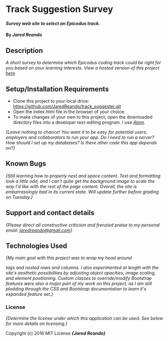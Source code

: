 # Track Suggestion Survey

#### _Survey web site to select an Epicodus track._

#### By _**Jared Reando**_

## Description

_A short survey to determine which Epicodus coding track could be right for you based on your learning interests. View a hosted version of this project [here](https://www.jaredreando.github.io/track_suggester)_

## Setup/Installation Requirements

* Clone this project to your local drive: https://github.com/JaredReando/track_suggester.git
* Open the index.html file in the browser of your choice.
* To make changes of your own to this project, open the downloaded directory files into a developer text-editing program. I use _[Atom](https://atom.io/)._


_{Leave nothing to chance! You want it to be easy for potential users, employers and collaborators to run your app. Do I need to run a server? How should I set up my databases? Is there other code this app depends on?}_

## Known Bugs

_{Still learning how to properly nest and space content. Text and formatting look a little odd, and I can't quite get the background image to scale the way I'd like with the rest of the page content. Overall, the site is embarrassingly bad in its current state. Will update further before grading on Tuesday.}_

## Support and contact details

_{Please direct all constructive criticism and frenzied praise to my personal email: jaredreando@gmail.com}_

## Technologies Used

_{My main goal with this project was to wrap my head around <div> tags and nested rows and columns. I also experimented at length with the site's aesthetic possibilities by adjusting object opacities, image scaling, and element positioning. Custom classes to override/modify Bootstrap features were also a major part of my work on this project, as I am still plodding through the CSS and Bootstrap documentation to learn it's expanded feature set.}_

### License

*{Determine the license under which this application can be used.  See below for more details on licensing.}*

Copyright (c) 2016 MIT License **_{Jared Reando}_**
